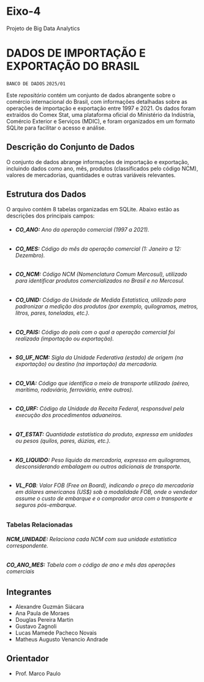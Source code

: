 # Eixo-4
Projeto de Big Data Analytics

# DADOS DE IMPORTAÇÃO E EXPORTAÇÃO DO BRASIL
`BANCO DE DADOS`
`2025/01`

Este *repositório* contém um conjunto de dados abrangente sobre o comércio internacional do Brasil, com informações detalhadas sobre as operações de importação e exportação entre 1997 e 2021. Os dados foram extraídos do Comex Stat, uma plataforma oficial do Ministério da Indústria, Comércio Exterior e Serviços (MDIC), e foram organizados em um formato SQLite para facilitar o acesso e análise.

## Descrição do Conjunto de Dados
O conjunto de dados abrange informações de importação e exportação, incluindo dados como ano, mês, produtos (classificados pelo código NCM), valores de mercadorias, quantidades e outras variáveis relevantes.

## Estrutura dos Dados
O arquivo contém 8 tabelas organizadas em SQLite. Abaixo estão as descrições dos principais campos:

* ###### **CO_ANO:** Ano da operação comercial (1997 a 2021).
* ###### **CO_MES:** Código do mês da operação comercial (1: Janeiro a 12: Dezembro).
* ###### **CO_NCM:** Código NCM (Nomenclatura Comum Mercosul), utilizado para identificar produtos comercializados no Brasil e no Mercosul.
* ###### **CO_UNID:** Código da Unidade de Medida Estatística, utilizado para padronizar a medição dos produtos (por exemplo, quilogramas, metros, litros, pares, toneladas, etc.).
* ###### **CO_PAIS:** Código do país com o qual a operação comercial foi realizada (importação ou exportação).
* ###### **SG_UF_NCM:** Sigla da Unidade Federativa (estado) de origem (na exportação) ou destino (na importação) da mercadoria.
* ###### **CO_VIA:** Código que identifica o meio de transporte utilizado (aéreo, marítimo, rodoviário, ferroviário, entre outros).
* ###### **CO_URF:** Código da Unidade da Receita Federal, responsável pela execução dos procedimentos aduaneiros.
* ###### **QT_ESTAT:** Quantidade estatística do produto, expressa em unidades ou pesos (quilos, pares, dúzias, etc.).
* ###### **KG_LIQUIDO:** Peso líquido da mercadoria, expresso em quilogramas, desconsiderando embalagem ou outros adicionais de transporte.

* ###### **VL_FOB**: Valor FOB (Free on Board), indicando o preço da mercadoria em dólares americanos (US$) sob a modalidade FOB, onde o vendedor assume o custo de embarque e o comprador arca com o transporte e seguros pós-embarque.

### Tabelas Relacionadas
###### **NCM_UNIDADE:** Relaciona cada NCM com sua unidade estatística correspondente.
###### **CO_ANO_MES:** Tabela com o código de ano e mês das operações comerciais

## Integrantes
* Alexandre Guzmán Siácara
* Ana Paula de Moraes
* Douglas Pereira Martin
* Gustavo Zagnoli
* Lucas Mamede Pacheco Novais
* Matheus Augusto Venancio Andrade

## Orientador
* Prof. Marco Paulo
